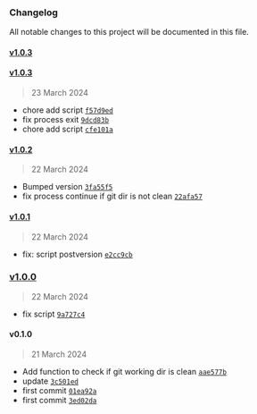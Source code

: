 ### Changelog

All notable changes to this project will be documented in this file. 

#### [v1.0.3](https://github.com/zumerlab/tinybox-release/compare/v1.0.3...v1.0.3)

#### [v1.0.3](https://github.com/zumerlab/tinybox-release/compare/v1.0.2...v1.0.3)

> 23 March 2024

- chore add script [`f57d9ed`](https://github.com/zumerlab/tinybox-release/commit/f57d9ed3419c1d4c1669c7bebd255e9744c881e2)
- fix process exit [`9dcd83b`](https://github.com/zumerlab/tinybox-release/commit/9dcd83b01ae3b21920a5770995c4fd39c3799980)
- chore add script [`cfe101a`](https://github.com/zumerlab/tinybox-release/commit/cfe101a191a6a160f73d63765812aba312965049)

#### [v1.0.2](https://github.com/zumerlab/tinybox-release/compare/v1.0.1...v1.0.2)

> 22 March 2024

- Bumped version [`3fa55f5`](https://github.com/zumerlab/tinybox-release/commit/3fa55f55f68c12d111733aec29ac4cf0cfd94983)
- fix process continue if git dir is not clean [`22afa57`](https://github.com/zumerlab/tinybox-release/commit/22afa57d47b88becde6be786223903a7da228dae)

#### [v1.0.1](https://github.com/zumerlab/tinybox-release/compare/v1.0.0...v1.0.1)

> 22 March 2024

- fix: script postversion [`e2cc9cb`](https://github.com/zumerlab/tinybox-release/commit/e2cc9cb0a2147bd30c969f6ef0befb002df739de)

### [v1.0.0](https://github.com/zumerlab/tinybox-release/compare/v0.1.0...v1.0.0)

> 22 March 2024

- fix script [`9a727c4`](https://github.com/zumerlab/tinybox-release/commit/9a727c4db20d7ea491e231e53b98a7d6c063669f)

#### v0.1.0

> 21 March 2024

- Add function to check if git working dir is clean [`aae577b`](https://github.com/zumerlab/tinybox-release/commit/aae577b76d0f42236a30003804c35de096999ced)
- update [`3c501ed`](https://github.com/zumerlab/tinybox-release/commit/3c501edda2268847fe692a10541a9c7ff8817f8e)
- first commit [`01ea92a`](https://github.com/zumerlab/tinybox-release/commit/01ea92a168df3ba57a4bba1860a05949aa70fb6c)
- first commit [`3ed02da`](https://github.com/zumerlab/tinybox-release/commit/3ed02dac6ed2ac6ffe0e46b5f2689b13570005ca)
